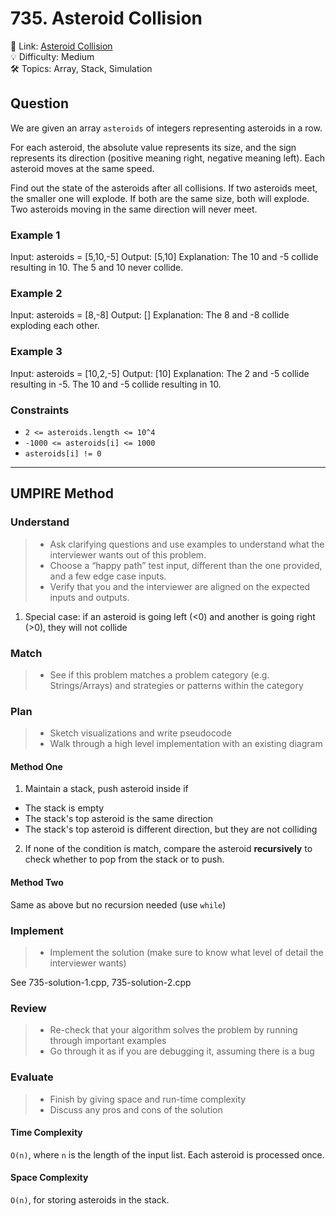 # 735. Asteroid Collision

🔗 Link: [Asteroid Collision](https://leetcode.com/problems/asteroid-collision/description)<br>
💡 Difficulty: Medium<br>
🛠️ Topics: Array, Stack, Simulation<br>

## Question

We are given an array `asteroids` of integers representing asteroids in a row.

For each asteroid, the absolute value represents its size, and the sign represents its direction (positive meaning right, negative meaning left). Each asteroid moves at the same speed.

Find out the state of the asteroids after all collisions. If two asteroids meet, the smaller one will explode. If both are the same size, both will explode. Two asteroids moving in the same direction will never meet.

### Example 1

Input: asteroids = [5,10,-5]
Output: [5,10]
Explanation: The 10 and -5 collide resulting in 10. The 5 and 10 never collide.

### Example 2

Input: asteroids = [8,-8]
Output: []
Explanation: The 8 and -8 collide exploding each other.

### Example 3

Input: asteroids = [10,2,-5]
Output: [10]
Explanation: The 2 and -5 collide resulting in -5. The 10 and -5 collide resulting in 10.

### Constraints

* `2 <= asteroids.length <= 10^4`
* `-1000 <= asteroids[i] <= 1000`
* `asteroids[i] != 0`

---

## UMPIRE Method

### Understand

> - Ask clarifying questions and use examples to understand what the interviewer wants out of this problem.
> - Choose a “happy path” test input, different than the one provided, and a few edge case inputs. 
> - Verify that you and the interviewer are aligned on the expected inputs and outputs.

1. Special case: if an asteroid is going left (<0) and another is going right (>0), they will not collide

### Match
> - See if this problem matches a problem category (e.g. Strings/Arrays) and strategies or patterns within the category

### Plan
> - Sketch visualizations and write pseudocode
> - Walk through a high level implementation with an existing diagram

#### Method One

1. Maintain a stack, push asteroid inside if 
  * The stack is empty
  * The stack's top asteroid is the same direction
  * The stack's top asteroid is different direction, but they are not colliding
2. If none of the condition is match, compare the asteroid **recursively** to check whether to pop from the stack or to push.

#### Method Two

Same as above but no recursion needed (use `while`)

### Implement
> - Implement the solution (make sure to know what level of detail the interviewer wants)

See 735-solution-1.cpp, 735-solution-2.cpp

### Review
> - Re-check that your algorithm solves the problem by running through important examples
> - Go through it as if you are debugging it, assuming there is a bug

### Evaluate
> - Finish by giving space and run-time complexity
> - Discuss any pros and cons of the solution

#### Time Complexity

`O(n)`, where `n` is the length of the input list. Each asteroid is processed once.

#### Space Complexity

`O(n)`, for storing asteroids in the stack.
